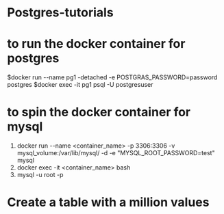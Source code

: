 # Postgres-tutorials
# to run the docker container for postgres
$docker run --name pg1 -detached -e POSTGRAS_PASSWORD=password postgres
$docker exec -it pg1 psql -U postgresuser

# to spin the docker container for mysql
1. docker run --name <container_name> -p 3306:3306 -v mysql_volume:/var/lib/mysql/ -d -e "MYSQL_ROOT_PASSWORD=test" mysql
2. docker exec -it <container_name> bash
3. mysql -u root -p

# Create a table with a million values
